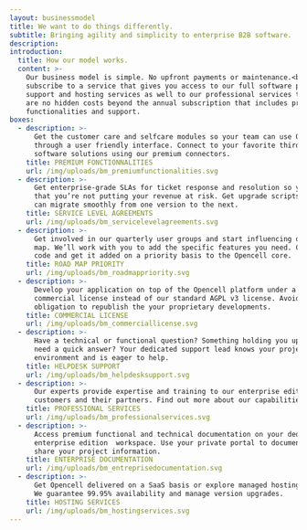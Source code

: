 ```yaml
---
layout: businessmodel
title: We want to do things differently.
subtitle: Bringing agility and simplicity to enterprise B2B software.
description:
introduction:
  title: How our model works.
  content: >-
    Our business model is simple. No upfront payments or maintenance.<br> You just
    subscribe to a service that gives you access to our full software platform, to
    support and hosting services as well to our professional services team. There
    are no hidden costs beyond the annual subscription that includes premium
    functionalities and support.
boxes:
  - description: >-
      Get the customer care and selfcare modules so your team can use Opencell
      through a user friendly interface. Connect to your favorite third-party
      software solutions using our premium connectors.
    title: PREMIUM FONCTIONNALITIES
    url: /img/uploads/bm_premiumfunctionalities.svg
  - description: >-
      Get enterprise-grade SLAs for ticket response and resolution so you know
      that you’re not putting your revenue at risk. Get upgrade scripts so you
      can migrate smoothly from one version to the next.
    title: SERVICE LEVEL AGREEMENTS
    url: /img/uploads/bm_servicelevelagreements.svg
  - description: >-
      Get involved in our quarterly user groups and start influencing our road
      map. We’ll work with you to add the specific features you need. Contribute
      code and get it added on a priority basis to the Opencell core.
    title: ROAD MAP PRIORITY
    url: /img/uploads/bm_roadmappriority.svg
  - description: >-
      Develop your application on top of the Opencell platform under a specific
      commercial license instead of our standard AGPL v3 license. Avoid any
      obligation to republish the your proprietary developments.
    title: COMMERCIAL LICENSE
    url: /img/uploads/bm_commerciallicense.svg
  - description: >-
      Have a technical or functional question? Something holding you up and your
      need a quick answer? Your dedicated support lead knows your project and
      environment and is eager to help.
    title: HELPDESK SUPPORT
    url: /img/uploads/bm_helpdesksupport.svg
  - description: >-
      Our experts provide expertise and training to our enterprise edition
      customers and their partners. Find out more about our capabilities here.
    title: PROFESSIONAL SERVICES
    url: /img/uploads/bm_professionalservices.svg
  - description: >-
      Access premium functional and technical documentation on your dedicated
      enterprise edition  workspace. Use your private portal to document and
      share your project information.
    title: ENTERPRISE DOCUMENTATION
    url: /img/uploads/bm_entreprisedocumentation.svg
  - description: >-
      Get Opencell delivered on a SaaS basis or explore managed hosting options.
      We guarantee 99.95% availability and manage version upgrades.
    title: HOSTING SERVICES
    url: /img/uploads/bm_hostingservices.svg
---
```

